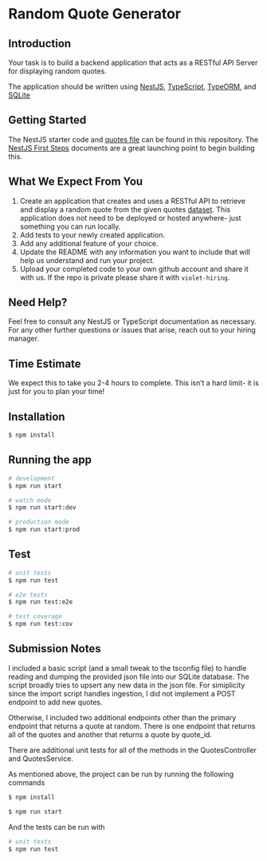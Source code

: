 # Random Quote Generator

## Introduction

Your task is to build a backend application that acts as a RESTful API Server for displaying random quotes. 

The application should be written using [NestJS](https://nestjs.com/), [TypeScript](https://www.typescriptlang.org/), [TypeORM](https://typeorm.io), and [SQLite](https://www.sqlite.org)

## Getting Started

The NestJS starter code and [quotes file](src/data/office_quotes.json) can be found in this repository. 
The [NestJS First Steps](https://docs.nestjs.com/first-steps) documents are a great launching point to begin building this.

## What We Expect From You
1. Create an application that creates and uses a RESTful API to retrieve and display a random quote from the given quotes [dataset](src/data/office_quotes.json). This application does not need to be deployed or hosted anywhere- just something you can run locally.
2. Add tests to your newly created application.
3. Add any additional feature of your choice.
4. Update the README with any information you want to include that will help us understand and run your project.
5. Upload your completed code to your own github account and share it with us. If the repo is private please share it with `violet-hiring`.

## Need Help?

Feel free to consult any NestJS or TypeScript documentation as necessary. For any other further questions or issues that arise, reach out to your hiring manager.

## Time Estimate

We expect this to take you 2-4 hours to complete. This isn’t a hard limit- it is just for you to plan your time!

## Installation

```bash
$ npm install
```

## Running the app

```bash
# development
$ npm run start

# watch mode
$ npm run start:dev

# production mode
$ npm run start:prod
```

## Test

```bash
# unit tests
$ npm run test

# e2e tests
$ npm run test:e2e

# test coverage
$ npm run test:cov
```


## Submission Notes

I included a basic script (and a small tweak to the tsconfig file) to handle reading and dumping the provided json file into our SQLite database. The script broadly tries to upsert any new data in the json file. For simiplicity since the import script handles ingestion, I did not implement a POST endpoint to add new quotes.

Otherwise, I included two additional endpoints other than the primary endpoint that returns a quote at random. There is one endpoint that returns all of the quotes and another that returns a quote by quote_id.

There are additional unit tests for all of the methods in the QuotesController and QuotesService.

As mentioned above, the project can be run by running the following commands


```bash
$ npm install
```

```bash
$ npm run start
```

And the tests can be run with 
```bash
# unit tests
$ npm run test
```